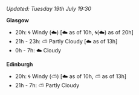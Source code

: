 *Updated: Tuesday 19th July 19:30*

**Glasgow**

* 20h: :cyclone: Windy (:cloud:) [:cloud: as of 10h, :cyclone:(:cloud:) as of 20h]
* 21h - 23h: :partly_sunny: Partly Cloudy [:cloud: as of 13h]
* 0h - 7h: :cloud: Cloudy

**Edinburgh**

* 20h: :cyclone: Windy (:partly_sunny:) [:cloud: as of 10h, :partly_sunny: as of 13h]
* 21h - 7h: :partly_sunny: Partly Cloudy
